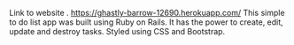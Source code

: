 Link to website .  https://ghastly-barrow-12690.herokuapp.com/
This simple to do list app was built using Ruby on Rails. It has the power to create, edit, update and destroy tasks. Styled using CSS and Bootstrap.
